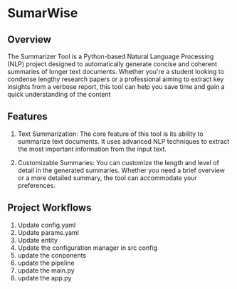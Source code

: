 # SumarWise


## Overview

The Summarizer Tool is a Python-based Natural Language Processing (NLP) project designed to automatically generate concise and coherent summaries of longer text documents. Whether you're a student looking to condense lengthy research papers or a professional aiming to extract key insights from a verbose report, this tool can help you save time and gain a quick understanding of the content

## Features
1. Text Summarization: The core feature of this tool is its ability to summarize text documents. It uses advanced NLP techniques to extract the most important information from the input text.

2. Customizable Summaries: You can customize the length and level of detail in the generated summaries. Whether you need a brief overview or a more detailed summary, the tool can accommodate your preferences.




## Project Workflows

1. Update config.yaml
2. Update params.yaml
3. Update entity
4. Update the configuration manager in src config
5. update the conponents
6. update the pipeline
7. update the main.py
8. update the app.py

